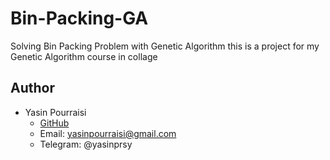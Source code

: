 # Bin-Packing-GA
Solving Bin Packing Problem with Genetic Algorithm
this is a project for my Genetic Algorithm course in collage

## Author

- Yasin Pourraisi  
  - [GitHub](https://github.com/yasinpurraisi)  
  - Email: yasinpourraisi@gmail.com
  - Telegram: @yasinprsy

